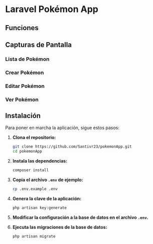 # Laravel Pokémon App



## Funciones


## Capturas de Pantalla

### Lista de Pokémon



### Crear Pokémon



### Editar Pokémon



### Ver Pokémon



## Instalación

Para poner en marcha la aplicación, sigue estos pasos:

1. **Clona el repositorio:**
    ```bash
    git clone https://github.com/Santivr23/pokemonApp.git
    cd pokemonApp
    ```

2. **Instala las dependencias:**
    ```bash
    composer install
    ```

3. **Copia el archivo `.env` de ejemplo:**
    ```bash
    cp .env.example .env
    ```

4. **Genera la clave de la aplicación:**
    ```bash
    php artisan key:generate
    ```

5. **Modificar la configuración a la base de datos en el archivo `.env`.**

6. **Ejecuta las migraciones de la base de datos:**
    ```bash
    php artisan migrate
    ```
